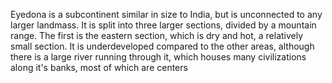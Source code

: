 Eyedona is a subcontinent similar in size to India, but is unconnected to any larger landmass. It is split into three larger sections, divided by a mountain range. The first is the eastern section, which is dry and hot, a relatively small section. It is underdeveloped compared to the other areas, although there is a large river running through it, which houses many civilizations along it's banks, most of which are centers 